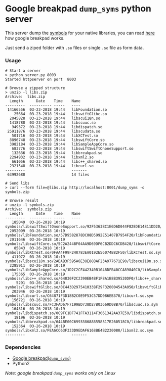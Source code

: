 # Google breakpad `dump_syms` python server

This server dump the [symbols](https://github.com/google/breakpad/blob/master/docs/getting_started_with_breakpad.md) for your native libraries, you can read [here](https://github.com/google/breakpad/blob/master/docs/getting_started_with_breakpad.md) how google breakpad works.<br/>

Just send a ziped folder with `.so` files or single `.so` file as form data.

### Usage

```
# Start a server
> python server.py 8003
Started httpserver on port  8003

# Browse a zipped structure
> unzip -l libs.zip
Archive:  libs.zip
  Length      Date    Time    Name
---------  ---------- -----   ----
 14166556  03-23-2018 19:44   libFoundation.so
    25664  03-23-2018 19:44   libswiftGlibc.so
  2045828  03-23-2018 19:44   libscui18n.so
  1418788  03-23-2018 19:44   libscuuc.so
   949372  03-23-2018 19:44   libdispatch.so
 25911876  03-23-2018 19:44   libscudata.so
   501716  03-23-2018 19:44   libXCTest.so
  8896748  03-23-2018 19:44   libswiftCore.so
  3982184  03-23-2018 19:44   libSampleAppCore.so
   683776  03-23-2018 19:44   libswiftSwiftOnoneSupport.so
   132636  03-23-2018 19:44   libbreakpad.so
  2294932  03-23-2018 19:44   libxml2.so
   661056  03-23-2018 19:44   libc++_shared.so
  2321548  03-23-2018 19:44   libcurl.so
---------                     -------
 63992680                     14 files

# Send libs
> curl --form file=@libs.zip http://localhost:8001/dump_syms -o symbols.zip

# Browse result
> unzip -l symbols.zip
Archive:  symbols.zip
  Length      Date    Time    Name
---------  ---------- -----   ----
   185049  03-26-2018 10:19   symbols/libswiftSwiftOnoneSupport.so/92F5363BC1E6D6D044F82EDE14811DD20/libswiftSwiftOnoneSupport.so.sym
  2052099  03-26-2018 10:19   symbols/libFoundation.so/57D9582878DC08D5992E51407B7954F20/libFoundation.so.sym
  2011646  03-26-2018 10:19   symbols/libswiftCore.so/5C2A2448F04AA9D69DF6CB2DDC6CDB420/libswiftCore.so.sym
    85843  03-26-2018 10:19   symbols/libXCTest.so/0FAA4F99F240783EA0192E56074B82F50/libXCTest.so.sym
   411972  03-26-2018 10:19   symbols/libscui18n.so/2ABAB3F595A6E38E88BAF23A977671E90/libscui18n.so.sym
  2285911  03-26-2018 10:19   symbols/libSampleAppCore.so/1D2C2CF442340B1048DFB40CCA89840C0/libSampleAppCore.so.sym
   175365  03-26-2018 10:19   symbols/libc++_shared.so/64030F2C2390EB4BF1F8A1B8B39520DF0/libc++_shared.so.sym
     5291  03-26-2018 10:19   symbols/libswiftGlibc.so/0C443D297541033BF29F320004543A050/libswiftGlibc.so.sym
   203946  03-26-2018 10:19   symbols/libcurl.so/C64871F3D18B2C0E9F53C57DD086EB370/libcurl.so.sym
   156721  03-26-2018 10:19   symbols/libscuuc.so/FC3FAD67F7199BD738D27B03669D08B70/libscuuc.so.sym
   164316  03-26-2018 10:19   symbols/libdispatch.so/0C9FC1DF741FFA3114F3061342AA37E50/libdispatch.so.sym
    18196  03-26-2018 10:19   symbols/libbreakpad.so/644BE00C6993386888558317B260518C0/libbreakpad.so.sym
   152364  03-26-2018 10:19   symbols/libxml2.so/FEA6CC63F333D9EDAF6168BE4B2230080/libxml2.so.sym
---------                     -------
```



### Dependencies
* [Google breakpad(`dump_syms`)](https://chromium.googlesource.com/breakpad/breakpad)
* Python2

*Note: google breakpad `dump_syms` works only on Linux*
